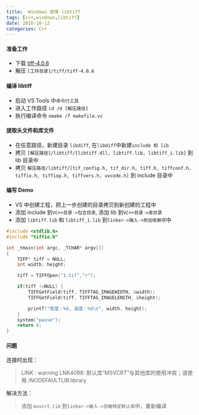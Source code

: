 ```yaml
---
title:  Windows 使用 libtiff
tags: [c++,windows,libtiff]
date: 2016-10-12
categories: C++
---
```


#### 准备工作
* 下载 [tiff-4.0.6](http://pan.baidu.com/s/1kVhQJyf)
* 解压  `[工作目录]/tiff/tiff-4.0.6`

#### 编译 libtiff
* 启动 VS Tools 中`命令行工具`
* 进入工作路径 `cd /d [解压路径]`
* 执行编译命令 `nmake /f makefile.vc`

#### 提取头文件和库文件
* 在任意路径，新建目录 `libdiff`, 在`libdiff`中新建`include 和 lib`
* 拷贝 `[解压路径]/libtiff/[libtiff.dll, libtiff.lib, libtiff_i.lib]` 到 lib 目录中
* 拷贝 `解压路径/libtiff/[tif_config.h, tif_dir.h, tiff.h, tiffconf.h, tiffio.h, tiffiop.h, tiffvers.h, uvcode.h]` 到 include 目录中

#### 编写 Demo
* VS 中创建工程，把上一步创建的目录拷贝到新创建的工程中
* 添加 include 到`VC++目录->包含目录`, 添加 lib 到`VC++目录->库目录` 
* 添加 `libtiff.lib` 和 `libtiff_i.lib` 到`linker->输入->附加依赖项`中

```cpp
#include <stdlib.h>
#include "tiffio.h"

int _tmain(int argc, _TCHAR* argv[])
{
    TIFF* tiff = NULL;
    int width, height;

    tiff = TIFFOpen("1.tif","r");

    if(tiff !=NULL) {
        TIFFGetField(tiff, TIFFTAG_IMAGEWIDTH, &width);
        TIFFGetField(tiff, TIFFTAG_IMAGELENGTH, &height);

        printf("宽度：%d, 高度：%d\n", width, height);
    }
    system("pause");	
    return 0;
}
```

#### 问题
 连接时出现：
> LINK : warning LNK4098: 默认库“MSVCRT”与其他库的使用冲突；请使用 /NODEFAULTLIB:library

解决方法：
> 添加 `msvcrt.lib` 到`linker->输入->忽略特定默认库`中，重新编译
